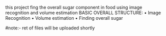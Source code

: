 this project fing the overall sugar component in food using image recognition and volume estimation
BASIC OVERALL STRUCTURE:
•	Image Recognition
•	Volume estimation
•	Finding overall sugar

#note:- ret of files will be uploaded shortly
